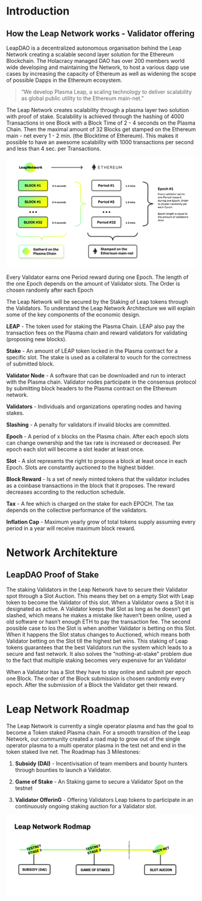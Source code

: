 # Introduction

## How the  Leap Network works - Validator offering 

LeapDAO is a decentralized autonomous organisation behind the Leap Network creating a scalable second layer solution for the Ethereum Blockchain. The Holacracy managed DAO has over 200 members world wide developing and maintaining the Network, to host a various dapp use cases by increasing the capacity of Ethereum as well as widening the scope of possible Dapps in the Ethereum ecosystem.

>“We develop Plasma Leap, a scaling technology to deliver 
>scalability as global public utility to the Ethereum main-net.”

The Leap Network creates scalability through a plasma layer two solution with proof of stake. Scalability is achieved through the hashing of 4000 Transactions in one Block with a Block Time of 2 - 4 seconds on the Plasma Chain. Then the maximal amount of 32 Blocks get stamped on the Ethereum main - net every 1 - 2 min. (the Blocktime of Ethereum). This makes it possible to have an awesome scalability with 1000 transactions per second and less than 4 sec. per Transactions. 

![Plasma Network](/img/val-img1.jpg "Description of the Plasma Network")

Every Validator earns one Period reward during one Epoch. The length of the one Epoch depends on the amount of Validator slots. The Order is chosen randomly after each Epoch

The Leap Network will be secured by the Staking of Leap tokens through the Validators. To understand the Leap Network Architecture we will explain some of the key components of the economic design. 

**LEAP** - The token used for staking the Plasma Chain. LEAP also pay the transaction fees on the Plasma chain and reward validators for validating (proposing new blocks).

**Stake** - An amount of LEAP token locked in the Plasma contract for a specific slot. The stake is used as a collateral to vouch for the correctness of submitted block.

**Validator Node** - A software that can be downloaded and run to interact with the Plasma chain. Validator nodes participate in the consensus protocol by submitting block headers to the Plasma contract on the Ethereum network. 

**Validators** - Individuals and organizations operating nodes and having stakes.

**Slashing** - A penalty for validators if invalid blocks are committed.

**Epoch** - A period of x blocks on the Plasma chain. After each epoch slots can change ownership and the tax rate is increased or decreased. Per epoch each slot will become a slot leader at least once.

**Slot** - A slot represents the right to propose a block at least once in each Epoch. Slots are constantly auctioned to the highest bidder. 

**Block Reward** - Is a set of newly minted tokens that the validator includes as a coinbase transactions in the block that it proposes. The reward decreases according to the reduction schedule.

**Tax** - A fee which is charged on the stake for each EPOCH. The tax depends on the collective performance of the validators.

**Inflation Cap** - Maximum yearly grow of total tokens supply assuming every period in a year will receive maximum block reward. 


# Network Architekture 

## LeapDAO Proof of Stake

The staking Validators in the Leap Network have to secure their Validator spot through a Slot Auction. This means they bet on a empty Slot with Leap token to become the Validator of this slot. When a Validator owns a Slot it is designated as active. A Validator keeps that Slot as long as he doesn’t get slashed, which means he makes a mistake like haven’t been online, used a old software or hasn’t enough ETH to pay the transaction fee. The second possible case to los the Slot is when another Validator is betting on this Slot. When it happens the Slot status changes to Auctioned, which means both Validator betting on the Slot till the highest bet wins. This staking of Leap tokens guarantees that the best Validators run the system which leads to a secure and fast network. It also solves the “nothing-at-stake” problem due to the fact that multiple staking becomes very expensive for an Validator

When a Validator has a Slot they have to stay online and submit per epoch one Block. The order of the Block submission is chosen randomly every epoch. After the submission of a Block the Validator get their reward.

# Leap Network Roadmap 

The Leap Network is currently a single operator plasma and has the goal to become a Token staked Plasma chain. For a smooth transition of the Leap Network, our community created a road map to grow out of the single operator plasma to a multi operator plasma in the test net and end in the token staked live net. The Roadmap has 3 Milestones:

1. **Subsidy (DAI)** - Incentivisation of team members and bounty hunters through bounties to launch a Validator.

2. **Game of Stake** - An Staking game to secure a Validator Spot on the testnet 

3. **Validator OfferinG** - Offering Validators Leap tokens to participate in an continuously ongoing staking auction for a Validator slot. 

![Roadmap](/img/val-img3.jpg "Roadmap")

